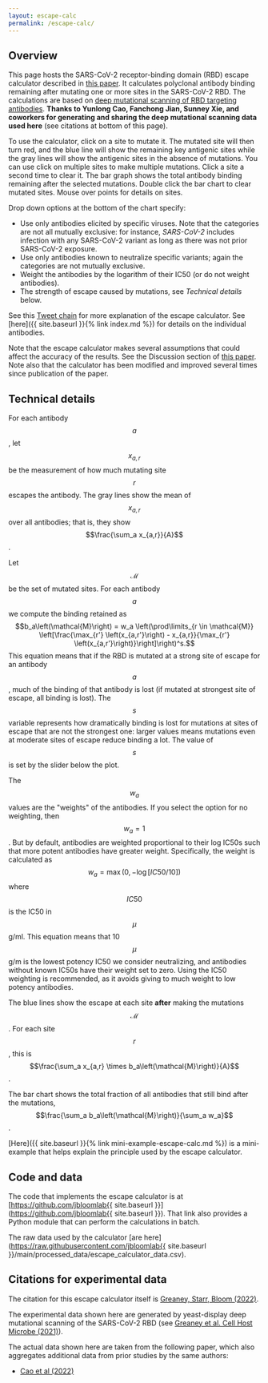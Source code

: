```yaml
---
layout: escape-calc
permalink: /escape-calc/
---
```


## Overview
This page hosts the SARS-CoV-2 receptor-binding domain (RBD) escape calculator described in [this paper](https://academic.oup.com/ve/article/8/1/veac021/6549895).
It calculates polyclonal antibody binding remaining after mutating one or more sites in the SARS-CoV-2 RBD.
The calculations are based on [deep mutational scanning of RBD targeting antibodies](https://www.sciencedirect.com/science/article/pii/S1931312820306247).
**Thanks to Yunlong Cao, Fanchong Jian, Sunney Xie, and coworkers for generating and sharing the deep mutational scanning data used here** (see citations at bottom of this page).

To use the calculator, click on a site to mutate it.
The mutated site will then turn red, and the blue line will show the remaining key antigenic sites while the gray lines will show the antigenic sites in the absence of mutations.
You can use click on multiple sites to make multiple mutations.
Click a site a second time to clear it.
The bar graph shows the total antibody binding remaining after the selected mutations.
Double click the bar chart to clear mutated sites.
Mouse over points for details on sites.

Drop down options at the bottom of the chart specify:
 
 - Use only antibodies elicited by specific viruses. Note that the categories are not all mutually exclusive: for instance, *SARS-CoV-2* includes infection with any SARS-CoV-2 variant as long as there was not prior SARS-CoV-2 exposure.
 - Use only antibodies known to neutralize specific variants; again the categories are not mutually exclusive.
 - Weight the antibodies by the logarithm of their IC50 (or do not weight antibodies).
 - The strength of escape caused by mutations, see *Technical details* below.

See this [Tweet chain](https://twitter.com/jbloom_lab/status/1468001874989121542) for more explanation of the escape calculator.
See [here]({{ site.baseurl }}{% link index.md %}) for details on the individual antibodies.

Note that the escape calculator makes several assumptions that could affect the accuracy of the results.
See the Discussion section of [this paper](https://academic.oup.com/ve/article/8/1/veac021/6549895).
Note also that the calculator has been modified and improved several times since publication of the paper.

## Technical details
For each antibody $$a$$, let $$x_{a,r}$$ be the measurement of how much mutating site $$r$$ escapes the antibody.
The gray lines show the mean of $$x_{a,r}$$ over all antibodies; that is, they show $$\frac{\sum_a x_{a,r}}{A}$$.

Let $$\mathcal{M}$$ be the set of mutated sites.
For each antibody $$a$$ we compute the binding retained as
$$b_a\left(\mathcal{M}\right) = w_a \left(\prod\limits_{r \in \mathcal{M}} \left[\frac{\max_{r'} \left(x_{a,r'}\right) - x_{a,r}}{\max_{r'} \left(x_{a,r'}\right)}\right]\right)^s.$$
This equation means that if the RBD is mutated at a strong site of escape for an antibody $$a$$, much of the binding of that antibody is lost (if mutated at strongest site of escape, all binding is lost).
The $$s$$ variable represents how dramatically binding is lost for mutations at sites of escape that are not the strongest one: larger values means mutations even at moderate sites of escape reduce binding a lot.
The value of $$s$$ is set by the slider below the plot.

The $$w_a$$ values are the "weights" of the antibodies.
If you select the option for no weighting, then $$w_a = 1$$.
But by default, antibodies are weighted proportional to their log IC50s such that more potent antibodies have greater weight.
Specifically, the weight is calculated as $$w_a = \max\left(0, -\log \left[IC50 / 10\right] \right)$$ where $$IC50$$ is the IC50 in $$\mu$$g/ml.
This equation means that 10 $$\mu$$g/m is the lowest potency IC50 we consider neutralizing, and antibodies without known IC50s have their weight set to zero.
Using the IC50 weighting is recommended, as it avoids giving to much weight to low potency antibodies.

The blue lines show the escape at each site **after** making the mutations $$\mathcal{M}$$.
For each site $$r$$, this is $$\frac{\sum_a x_{a,r} \times b_a\left(\mathcal{M}\right)}{A}$$.

The bar chart shows the total fraction of all antibodies that still bind after the mutations, $$\frac{\sum_a b_a\left(\mathcal{M}\right)}{\sum_a w_a}$$.

[Here]({{ site.baseurl }}{% link mini-example-escape-calc.md %}) is a mini-example that helps explain the principle used by the escape calculator.

## Code and data
The code that implements the escape calculator is at [https://github.com/jbloomlab{{ site.baseurl }}](https://github.com/jbloomlab{{ site.baseurl }}).
That link also provides a Python module that can perform the calculations in batch.

The raw data used by the calculator [are here](https://raw.githubusercontent.com/jbloomlab{{ site.baseurl }}/main/processed_data/escape_calculator_data.csv).

## Citations for experimental data
The citation for this escape calculator itself is [Greaney, Starr, Bloom (2022)](https://academic.oup.com/ve/article/8/1/veac021/6549895).

The experimental data shown here are generated by yeast-display deep mutational scanning of the SARS-CoV-2 RBD (see [Greaney et al. Cell Host Microbe (2021)](https://www.sciencedirect.com/science/article/pii/S1931312820306247)).

The actual data shown here are taken from the following paper, which also aggregates additional data from prior studies by the same authors:

 - [Cao et al (2022)](https://www.biorxiv.org/content/10.1101/2022.09.15.507787v1)
